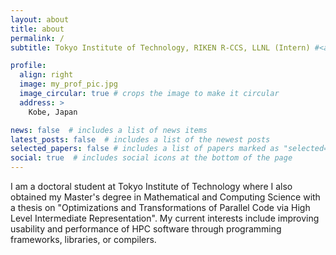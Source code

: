 ```yaml
---
layout: about
title: about
permalink: /
subtitle: Tokyo Institute of Technology, RIKEN R-CCS, LLNL (Intern) #<a href='#'>Affiliations</a>. Address. Contacts. Moto. Etc.

profile:
  align: right
  image: my_prof_pic.jpg
  image_circular: true # crops the image to make it circular
  address: >
    Kobe, Japan

news: false  # includes a list of news items
latest_posts: false  # includes a list of the newest posts
selected_papers: false # includes a list of papers marked as "selected={true}"
social: true  # includes social icons at the bottom of the page
---
```


I am a doctoral student at Tokyo Institute of Technology where I also obtained my Master's degree in Mathematical and Computing Science with a thesis on "Optimizations and Transformations of Parallel Code via High Level Intermediate Representation". My current interests include improving usability and performance of HPC software through programming frameworks, libraries, or compilers.

